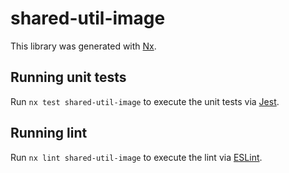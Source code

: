 # shared-util-image

This library was generated with [Nx](https://nx.dev).

## Running unit tests

Run `nx test shared-util-image` to execute the unit tests via [Jest](https://jestjs.io).

## Running lint

Run `nx lint shared-util-image` to execute the lint via [ESLint](https://eslint.org/).
